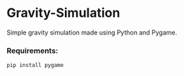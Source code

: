 # Gravity-Simulation
 
Simple gravity simulation made using Python and Pygame.

### Requirements:
```
pip install pygame
```

